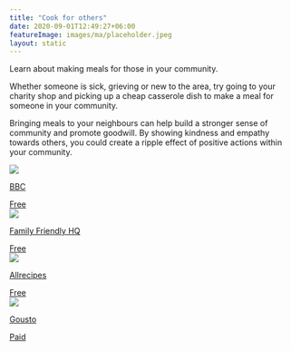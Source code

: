 ```yaml
---
title: "Cook for others"
date: 2020-09-01T12:49:27+06:00
featureImage: images/ma/placeholder.jpeg
layout: static
---
```


Learn about making meals for those in your community.

Whether someone is sick, grieving or new to the area, try going to your charity shop and picking up a cheap casserole dish to make a meal for someone in your community.

Bringing meals to your neighbours can help build a stronger sense of community and promote goodwill. By showing kindness and empathy towards others, you could create a ripple effect of positive actions within your community.

<a class="ma-link" href="https://www.bbc.co.uk/food/casserole"><div class="ma-card ma-card-Community"><div class="ma-icon"><img src ="/images/Icon-check - community - opacity.svg"/></div><div class="ma-name"><p>BBC</p></div><div class="ma-paid-text"><span>Free</span></div></div></a><a class="ma-link" href="https://www.familyfriendlyhq.ie/parenthood/health-wellness/what-is-a-meal-train-and-why-is-it-so-important-7017/"><div class="ma-card ma-card-Community"><div class="ma-icon"><img src ="/images/Icon-check - community - opacity.svg"/></div><div class="ma-name"><p>Family Friendly HQ</p></div><div class="ma-paid-text"><span>Free</span></div></div></a><a class="ma-link" href="https://www.allrecipes.com/article/casseroles-make-when-neighbors-sick/"><div class="ma-card ma-card-Community"><div class="ma-icon"><img src ="/images/Icon-check - community - opacity.svg"/></div><div class="ma-name"><p>Allrecipes</p></div><div class="ma-paid-text"><span>Free</span></div></div></a><a class="ma-link" href="https://www.awin1.com/cread.php?awinmid=5070&awinaffid=1198638&ued=https%3A%2F%2Fcook.gousto.co.uk%2Funboxpossibility-affiliates6020%2F%3Fasource%3Dawin%26medium%3Daffiliate%26campaign%3DGenericAffiliate%26promo_code%3DGOUSTOA60"><div class="ma-card ma-card-Community"><div class="ma-icon"><img src ="/images/Icon-pound - community - opacity.svg"/></div><div class="ma-name"><p>Gousto</p></div><div class="ma-paid-text"><span>Paid</span></div></div></a>  

<br/><br/>






